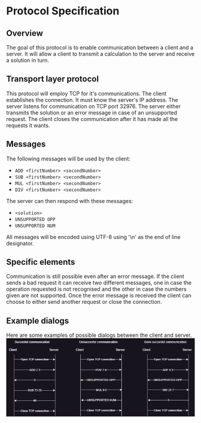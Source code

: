 # Protocol Specification

## Overview

The goal of this protocol is to enable communication between a client and a server. It will allow a client to transmit a calculation to the server and receive a solution in turn.

## Transport layer protocol

This protocol will employ TCP for it's communications. The client establishes the connection. It must know the server's IP address. The server listens for communication on TCP port 32976. The server either transmits the solution or an error message in case of an unsupported request. The client closes the communication after it has made all the requests it wants.

## Messages

The following messages will be used by the client:
- `ADD <firstNumber> <secondNumber>`
- `SUB <firstNumber> <secondNumber>`
- `MUL <firstNumber> <secondNumber>`
- `DIV <firstNumber> <secondNumber>`

The server can then respond with these messages:
- `<solution>`
- `UNSUPPORTED OPP`
- `UNSUPPORTED NUM`

All messages will be encoded using UTF-8 using '\n' as the end of line designator.

## Specific elements

Communication is still possible even after an error message. If the client sends a bad request it can receive two different messages, one in case the operation requested is not recognised and the other in case the numbers given are not supported. Once the error message is received the client can choose to either send another request or close the connection.

## Example dialogs

Here are some examples of possible dialogs between the client and server.
![DialogExamples](DialogExamples.png)
